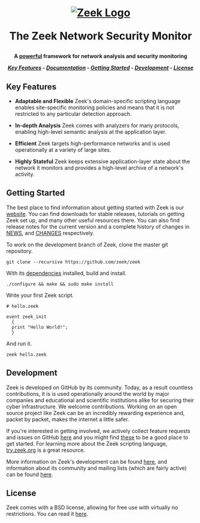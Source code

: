 <h1 align="center">

[![Zeek Logo](https://www.zeek.org/images/bro-eyes.png)](https:://www.zeek.org)

The Zeek Network Security Monitor

</h1><h4 align="center">

A [powerful](https://www.zeek.org/why_choose_zeek.pdf) framework for network 
analysis and security monitoring

[_Key Features_](#key-features) - 
[_Documentation_](https://docs.zeek.org/en/stable/index.html) - 
[_Getting Started_](#getting-started) - 
[_Development_](#development) - 
[_License_](#license)

</h4>

Key Features
--------------

* __Adaptable and Flexible__
	Zeek's domain-specific scripting language enables site-specific monitoring 
  policies and means that it is not restricted to any particular detection 
  approach.

* __In-depth Analysis__
	Zeek comes with analyzers for many protocols, enabling high-level semantic 
  analysis at the application layer.
	
* __Efficient__
	Zeek targets high-performance networks and is used operationally at a variety 
  of large sites.

* __Highly Stateful__
	Zeek keeps extensive application-layer state about the network it monitors 
  and provides a high-level archive of a network's activity.

Getting Started
---------------

The best place to find information about getting started with Zeek is our
[website](https://www.zeek.org/documentation/index.html). You can find downloads 
for stable releases, tutorials on getting Zeek set up, and many other useful 
resources there. You can also find release notes for the current version and a 
complete history of changes in [NEWS](https://github.com/zeek/zeek/blob/master/NEWS),
and [CHANGES](https://github.com/zeek/zeek/blob/master/CHANGES) respectively.

To work on the development branch of Zeek, clone the master git repository. 

`git clone --recursive https://github.com/zeek/zeek `

With its [dependencies](https://docs.zeek.org/en/stable/install/install.html#prerequisites) 
installed, build and install.

`./configure && make && sudo make install`

Write your first Zeek script.
```zeek
# hello.zeek

event zeek_init
  {
  print "Hello World!";
  }
```
And run it.

`zeek hello.zeek`



Development
-----------

Zeek is developed on GitHub by its community. Today, as a result countless 
contributions, it is is used operationally around the world by major companies 
and educational and scientific institutions alike for securing their cyber 
infrastructure. We welcome contributions. Working on an open source project 
like Zeek can be an incredibly rewarding experience and, packet by packet, 
makes the internet a little safer.

If you're interested in getting involved, we actively collect feature requests 
and issues on GitHub [here](https://github.com/zeek/zeek/issues) and you might 
find [these](https://github.com/zeek/zeek/issues?q=is%3Aissue+is%3Aopen+label%3A%22Difficulty%3A+Easy%22)
to be a good place to get started. For learning more about the Zeek scripting 
language, [try.zeek.org](http://try.zeek.org) is a great resource.


More information on Zeek's development can be found 
[here](https://www.zeek.org/development/index.html), and information about its 
community and mailing lists (which are fairly active) can be found 
[here](https://www.zeek.org/community/index.html).

License
-----------

Zeek comes with a BSD license, allowing for free use with virtually no 
restrictions. You can read it [here](https://github.com/zeek/zeek/blob/master/COPYING).
